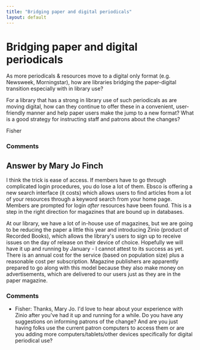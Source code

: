```yaml
---
title: "Bridging paper and digital periodicals"
layout: default
---
```

Bridging paper and digital periodicals
=====================
As more periodicals & resources move to a digital only format (e.g.
Newsweek, Morningstar), how are libraries bridging the paper-digital
transition especially with in library use?

For a library that has a strong in library use of such periodicals as
are moving digital, how can they continue to offer these in a
convenient, user-friendly manner and help paper users make the jump to a
new format? What is a good strategy for instructing staff and patrons
about the changes?

Fisher

### Comments ###


Answer by Mary Jo Finch
----------------
I think the trick is ease of access. If members have to go through
complicated login procedures, you do lose a lot of them. Ebsco is
offering a new search interface (it costs) which allows users to find
articles from a lot of your resources through a keyword search from your
home page. Members are prompted for login *after* resources have been
found. This is a step in the right direction for magazines that are
bound up in databases.

At our library, we have a lot of in-house use of magazines, but we are
going to be reducing the paper a little this year and introducing Zinio
(product of Recorded Books), which allows the library's users to sign up
to receive issues on the day of release on their device of choice.
Hopefully we will have it up and running by January - I cannot attest to
its success as yet. There is an annual cost for the service (based on
population size) plus a reasonable cost per subscription. Magazine
publishers are apparently prepared to go along with this model because
they also make money on advertisements, which are delivered to our users
just as they are in the paper magazine.

### Comments ###
* Fisher: Thanks, Mary Jo. I'd love to hear about your experience with Zinio after
you've had it up and running for a while. Do you have any suggestions on
informing patrons of the change? And are you just having folks use the
current patron computers to access them or are you adding more
computers/tablets/other devices specifically for digital periodical use?

